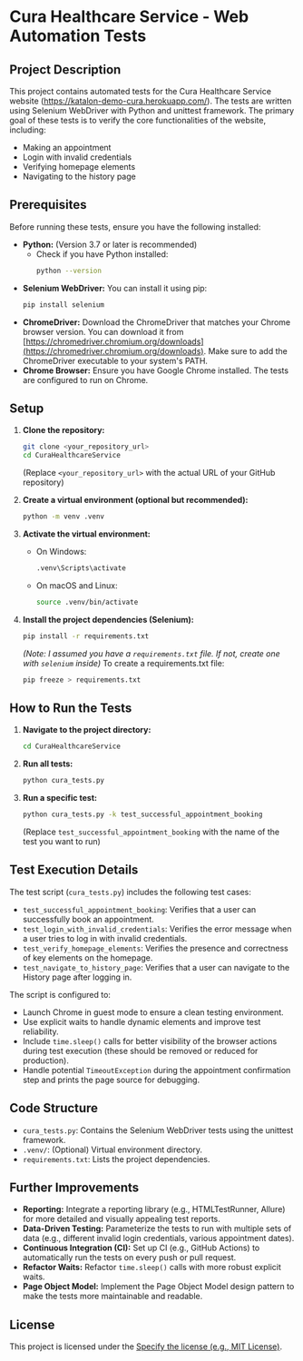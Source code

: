 # Cura Healthcare Service - Web Automation Tests

## Project Description

This project contains automated tests for the Cura Healthcare Service website (https://katalon-demo-cura.herokuapp.com/). The tests are written using Selenium WebDriver with Python and unittest framework.  The primary goal of these tests is to verify the core functionalities of the website, including:

* Making an appointment
* Login with invalid credentials
* Verifying homepage elements
* Navigating to the history page

## Prerequisites

Before running these tests, ensure you have the following installed:

* **Python:** (Version 3.7 or later is recommended)
    * Check if you have Python installed:
        ```bash
        python --version
        ```
* **Selenium WebDriver:** You can install it using pip:
    ```bash
    pip install selenium
    ```
* **ChromeDriver:** Download the ChromeDriver that matches your Chrome browser version.  You can download it from [https://chromedriver.chromium.org/downloads](https://chromedriver.chromium.org/downloads).  Make sure to add the ChromeDriver executable to your system's PATH.
* **Chrome Browser:** Ensure you have Google Chrome installed. The tests are configured to run on Chrome.

## Setup

1.  **Clone the repository:**
    ```bash
    git clone <your_repository_url>
    cd CuraHealthcareService
    ```
    (Replace `<your_repository_url>` with the actual URL of your GitHub repository)

2.  **Create a virtual environment (optional but recommended):**
    ```bash
    python -m venv .venv
    ```

3.  **Activate the virtual environment:**
    * On Windows:
        ```bash
        .venv\Scripts\activate
        ```
    * On macOS and Linux:
        ```bash
        source .venv/bin/activate
        ```

4.  **Install the project dependencies (Selenium):**
    ```bash
    pip install -r requirements.txt
    ```
    *(Note: I assumed you have a `requirements.txt` file. If not, create one with `selenium` inside)*
    To create a requirements.txt file:
     ```bash
     pip freeze > requirements.txt
     ```

## How to Run the Tests

1.  **Navigate to the project directory:**
    ```bash
    cd CuraHealthcareService
    ```

2.  **Run all tests:**
    ```bash
    python cura_tests.py
    ```

3.  **Run a specific test:**
    ```bash
    python cura_tests.py -k test_successful_appointment_booking
    ```
    (Replace `test_successful_appointment_booking` with the name of the test you want to run)

## Test Execution Details

The test script (`cura_tests.py`) includes the following test cases:

* `test_successful_appointment_booking`: Verifies that a user can successfully book an appointment.
* `test_login_with_invalid_credentials`: Verifies the error message when a user tries to log in with invalid credentials.
* `test_verify_homepage_elements`: Verifies the presence and correctness of key elements on the homepage.
* `test_navigate_to_history_page`: Verifies that a user can navigate to the History page after logging in.

The script is configured to:

* Launch Chrome in guest mode to ensure a clean testing environment.
* Use explicit waits to handle dynamic elements and improve test reliability.
* Include `time.sleep()` calls for better visibility of the browser actions during test execution (these should be removed or reduced for production).
* Handle potential `TimeoutException` during the appointment confirmation step and prints the page source for debugging.

## Code Structure

* `cura_tests.py`: Contains the Selenium WebDriver tests using the unittest framework.
* `.venv/`: (Optional) Virtual environment directory.
* `requirements.txt`: Lists the project dependencies.

##  Further Improvements

* **Reporting:** Integrate a reporting library (e.g., HTMLTestRunner, Allure) for more detailed and visually appealing test reports.
* **Data-Driven Testing:** Parameterize the tests to run with multiple sets of data (e.g., different invalid login credentials, various appointment dates).
* **Continuous Integration (CI):** Set up CI (e.g., GitHub Actions) to automatically run the tests on every push or pull request.
* **Refactor Waits:** Refactor  `time.sleep()`  calls with more robust explicit waits.
* **Page Object Model:** Implement the Page Object Model design pattern to make the tests more maintainable and readable.

##  License

This project is licensed under the [Specify the license (e.g., MIT License)](LICENSE).

